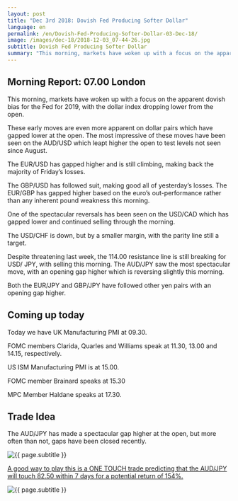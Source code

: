 ```yaml
---
layout: post
title: "Dec 3rd 2018: Dovish Fed Producing Softer Dollar"
language: en
permalink: /en/Dovish-Fed-Producing-Softer-Dollar-03-Dec-18/
image: /images/dec-18/2018-12-03_07-44-26.jpg
subtitle: Dovish Fed Producing Softer Dollar
summary: "This morning, markets have woken up with a focus on the apparent dovish bias for the Fed for 2019, with the dollar index dropping lower from the open"
---
```

## Morning Report: 07.00 London

This morning, markets have woken up with a focus on the apparent dovish bias for the Fed for 2019, with the dollar index dropping lower from the open. 

These early moves are even more apparent on dollar pairs which have gapped lower at the open. The most impressive of these moves have been seen on the AUD/USD which leapt higher the open to test levels not seen since August. 

The EUR/USD has gapped higher and is still climbing, making back the majority of Friday’s losses. 

The GBP/USD has followed suit, making good all of yesterday’s losses. The EUR/GBP has gapped higher based on the euro’s out-performance rather than any inherent pound weakness this morning. 

One of the spectacular reversals has been seen on the USD/CAD which has gapped lower and continued selling through the morning. 

The USD/CHF is down, but by a smaller margin, with the parity line still a target. 

Despite threatening last week, the 114.00 resistance line is still breaking for USD/ JPY, with selling this morning. The AUD/JPY saw the most spectacular move, with an opening gap higher which is reversing slightly this morning. 

Both the EUR/JPY and GBP/JPY have followed other yen pairs with an opening gap higher. 

## Coming up today

Today we have UK Manufacturing PMI at 09.30. 

FOMC members Clarida, Quarles and Williams speak at 11.30, 13.00 and 14.15, respectively. 

US ISM Manufacturing PMI is at 15.00.

FOMC member Brainard speaks at 15.30

MPC Member Haldane speaks at 17.30. 

## Trade Idea

The AUD/JPY has made a spectacular gap higher at the open, but more often than not, gaps have been closed recently.

<img class="post-image" src="{{ site.url }}/images/dec-18/2018-12-03_07-44-26.jpg" alt="{{ page.subtitle }}" title="{{ page.subtitle }}">

<a href="%LINK%%?currency=GBP&market=forex&underlying=frxAUDJPY&formname=touchnotouch&duration_amount=7&duration_units=d&amount=10&amount_type=stake&expiry_type=duration&barrier=82.50" target="_blank">A good way to play this is a ONE TOUCH trade predicting that the AUD/JPY will touch 82.50 within 7 days for a potential return of 154%.</a>

<img class="post-image" src="{{ site.url }}/images/dec-18/2018-12-03_07-42-23.jpg" alt="{{ page.subtitle }}" title="{{ page.subtitle }}">